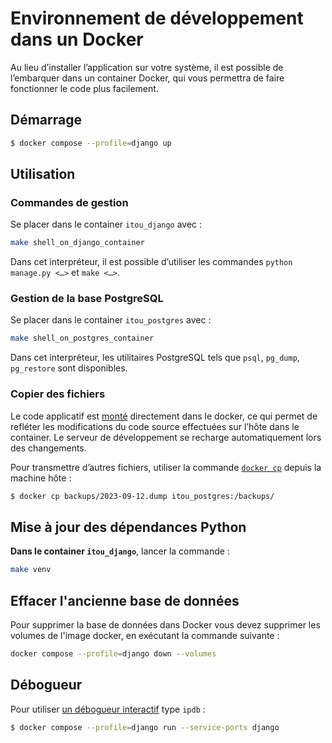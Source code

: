# Environnement de développement dans un Docker

Au lieu d’installer l’application sur votre système, il est possible de
l’embarquer dans un container Docker, qui vous permettra de faire fonctionner
le code plus facilement.

## Démarrage

```sh
$ docker compose --profile=django up
```

## Utilisation

### Commandes de gestion

Se placer dans le container `itou_django` avec :

```sh
make shell_on_django_container
```

Dans cet interpréteur, il est possible d’utiliser les commandes `python
manage.py <…>` et `make <…>`.

### Gestion de la base PostgreSQL

Se placer dans le container `itou_postgres` avec :

```sh
make shell_on_postgres_container
```

Dans cet interpréteur, les utilitaires PostgreSQL tels que `psql`, `pg_dump`,
`pg_restore` sont disponibles.

### Copier des fichiers

Le code applicatif est [monté](https://docs.docker.com/storage/bind-mounts/)
directement dans le docker, ce qui permet de refléter les modifications du code
source effectuées sur l’hôte dans le container. Le serveur de développement se
recharge automatiquement lors des changements.

Pour transmettre d’autres fichiers, utiliser la commande [`docker
cp`](https://docs.docker.com/engine/reference/commandline/cp/) depuis la
machine hôte :

```sh
$ docker cp backups/2023-09-12.dump itou_postgres:/backups/
```

## Mise à jour des dépendances Python

**Dans le container `itou_django`**, lancer la commande :
```sh
make venv
```

## Effacer l'ancienne base de données

Pour supprimer la base de données dans Docker vous devez supprimer les volumes
de l'image docker, en exécutant la commande suivante :

```sh
docker compose --profile=django down --volumes
```

## Débogueur

Pour utiliser [un débogueur
interactif](https://github.com/docker/compose/issues/4677#issuecomment-320804194)
type `ipdb` :

```sh
$ docker compose --profile=django run --service-ports django
```
